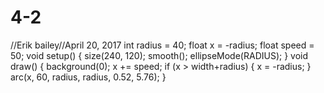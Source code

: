 # 4-2
//Erik bailey//April 20, 2017
int radius = 40;
float x = -radius;
float speed = 50;
void setup()
{
size(240, 120);
smooth();
ellipseMode(RADIUS);
}
void draw() 
{
background(0);
x += speed; 
if (x > width+radius)
{ 
x = -radius; 
}
arc(x, 60, radius, radius, 0.52, 5.76);
}
